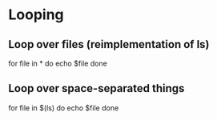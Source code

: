 # Looping

## Loop over files (reimplementation of ls)

for file in *
do
    echo $file
done

## Loop over space-separated things

for file in $(ls)
do
    echo $file
done
